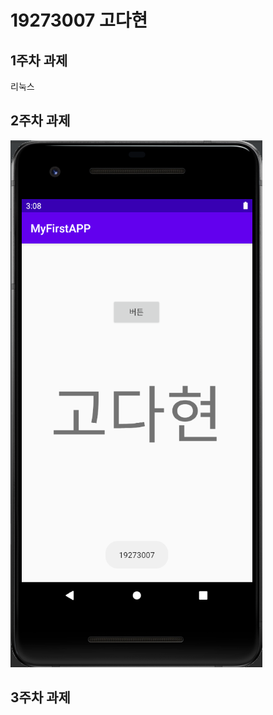 # 19273007 고다현

## 1주차 과제
 리눅스
 
## 2주차 과제
<img width="" height="" src="./png/캡스톱디자인 과제(2주차)_19273007고다현.png"></img>

## 3주차 과제

